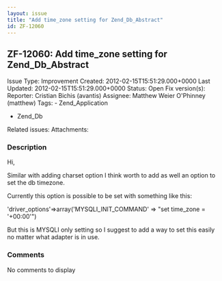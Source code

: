 ```yaml
---
layout: issue
title: "Add time_zone setting for Zend_Db_Abstract"
id: ZF-12060
---
```


ZF-12060: Add time\_zone setting for Zend\_Db\_Abstract
-------------------------------------------------------

 Issue Type: Improvement Created: 2012-02-15T15:51:29.000+0000 Last Updated: 2012-02-15T15:51:29.000+0000 Status: Open Fix version(s): 
 Reporter:  Cristian Bichis (avantis)  Assignee:  Matthew Weier O'Phinney (matthew)  Tags: - Zend\_Application
- Zend\_Db
 
 Related issues: 
 Attachments: 
### Description

Hi,

Similar with adding charset option I think worth to add as well an option to set the db timezone.

Currently this option is possible to be set with something like this:

'driver\_options'=>array('MYSQLI\_INIT\_COMMAND' => "set time\_zone = '+00:00'")

But this is MYSQLI only setting so I suggest to add a way to set this easily no matter what adapter is in use.

 

 

### Comments

No comments to display
